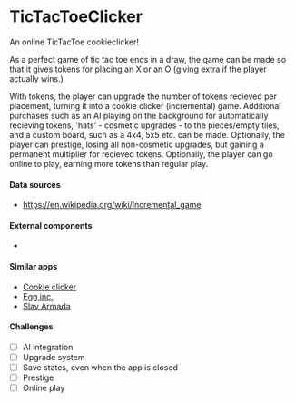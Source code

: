 # TicTacToeClicker
An online TicTacToe cookieclicker!

As a perfect game of tic tac toe ends in a draw, the game can be made so that it gives tokens for placing an X or an O (giving extra if the player actually wins.)

With tokens, the player can upgrade the number of tokens recieved per placement, turning it into a cookie clicker (incremental) game.
Additional purchases such as an AI playing on the background for automatically recieving tokens, 'hats' - cosmetic upgrades - to the pieces/empty tiles, and a custom board, such as a 4x4, 5x5 etc. can be made.
Optionally, the player can prestige, losing all non-cosmetic upgrades, but gaining a permanent multiplier for recieved tokens.
Optionally, the player can go online to play, earning more tokens than regular play.

<h4>Data sources</h4>

- https://en.wikipedia.org/wiki/Incremental_game

<h4>External components</h4>

-

<h4>Similar apps</h4>

- [Cookie clicker](http://orteil.dashnet.org/cookieclicker/)
- [Egg inc.](https://play.google.com/store/apps/details?id=com.auxbrain.egginc)
- [Slav Armada](https://play.google.com/store/apps/details?id=com.PseudoStudio.SlavArmada)


<h4>Challenges</h4>

- [ ] AI integration
- [ ] Upgrade system
- [ ] Save states, even when the app is closed
- [ ] Prestige
- [ ] Online play
